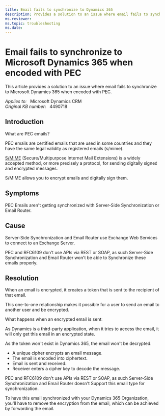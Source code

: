```yaml
---
title: Email fails to synchronize to Dynamics 365
description: Provides a solution to an issue where email fails to synchronize to Microsoft Dynamics 365 when encoded with PEC.
ms.reviewer: 
ms.topic: troubleshooting
ms.date: 
---
```

# Email fails to synchronize to Microsoft Dynamics 365 when encoded with PEC

This article provides a solution to an issue where email fails to synchronize to Microsoft Dynamics 365 when encoded with PEC.

_Applies to:_ &nbsp; Microsoft Dynamics CRM  
_Original KB number:_ &nbsp; 4490718

## Introduction

What are PEC emails?

PEC emails are certified emails that are used in some countries and they have the same legal validity as registered emails (s/mime).

[S/MIME](/microsoft-365/security/office-365-security/s-mime-for-message-signing-and-encryption) (Secure/Multipurpose Internet Mail Extensions) is a widely accepted method, or more precisely a protocol, for sending digitally signed and encrypted messages.

S/MIME allows you to encrypt emails and digitally sign them.

## Symptoms

PEC Emails aren't getting synchronized with Server-Side Synchronization or Email Router.

## Cause

Server-Side Synchronization and Email Router use Exchange Web Services to connect to an Exchange Server.

PEC and RFC6109 don't use APIs via REST or SOAP, as such Server-Side Synchronization and Email Router won't be able to Synchronize these emails properly.

## Resolution

When an email is encrypted, it creates a token that is sent to the recipient of that email.

This one-to-one relationship makes it possible for a user to send an email to another user and be encrypted.

What happens when an encrypted email is sent:

As Dynamics is a third-party application, when it tries to access the email, it will only get this email in an encrypted state.

As the token won't exist in Dynamics 365, the email won't be decrypted.

- A unique cipher encrypts an email message.
- The email is encoded into ciphertext.
- Email is sent and received.
- Receiver enters a cipher key to decode the message.

PEC and RFC6109 don't use APIs via REST or SOAP, as such Server-Side Synchronization and Email Router doesn't Support this email type for synchronization.

To have this email synchronized with your Dynamics 365 Organization, you'll have to remove the encryption from the email, which can be achieved by forwarding the email.
